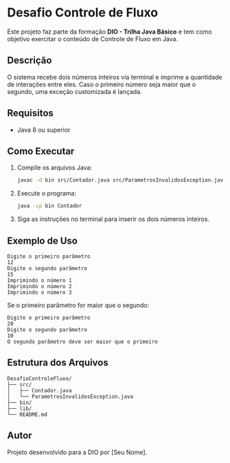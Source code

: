 # Desafio Controle de Fluxo

Este projeto faz parte da formação **DIO - Trilha Java Básico** e tem como objetivo exercitar o conteúdo de Controle de Fluxo em Java.

## Descrição
O sistema recebe dois números inteiros via terminal e imprime a quantidade de interações entre eles. Caso o primeiro número seja maior que o segundo, uma exceção customizada é lançada.

## Requisitos
- Java 8 ou superior

## Como Executar
1. Compile os arquivos Java:
   ```sh
   javac -d bin src/Contador.java src/ParametrosInvalidosException.java
   ```
2. Execute o programa:
   ```sh
   java -cp bin Contador
   ```
3. Siga as instruções no terminal para inserir os dois números inteiros.

## Exemplo de Uso
```
Digite o primeiro parâmetro
12
Digite o segundo parâmetro
15
Imprimindo o número 1
Imprimindo o número 2
Imprimindo o número 3
```
Se o primeiro parâmetro for maior que o segundo:
```
Digite o primeiro parâmetro
20
Digite o segundo parâmetro
10
O segundo parâmetro deve ser maior que o primeiro
```

## Estrutura dos Arquivos
```
DesafioControleFluxo/
├── src/
│   ├── Contador.java
│   └── ParametrosInvalidosException.java
├── bin/
├── lib/
└── README.md
```

## Autor
Projeto desenvolvido para a DIO por [Seu Nome].